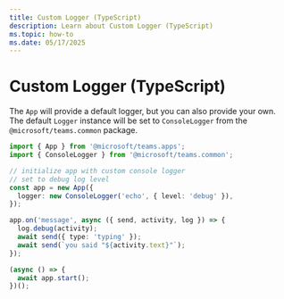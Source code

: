 ```yaml
---
title: Custom Logger (TypeScript)
description: Learn about Custom Logger (TypeScript)
ms.topic: how-to
ms.date: 05/17/2025
---
```


# Custom Logger (TypeScript)

The `App` will provide a default logger, but you can also provide your own.
The default `Logger` instance will be set to `ConsoleLogger` from the
`@microsoft/teams.common` package.


```typescript
import { App } from '@microsoft/teams.apps';
import { ConsoleLogger } from '@microsoft/teams.common';

// initialize app with custom console logger
// set to debug log level
const app = new App({
  logger: new ConsoleLogger('echo', { level: 'debug' }),
});

app.on('message', async ({ send, activity, log }) => {
  log.debug(activity);
  await send({ type: 'typing' });
  await send(`you said "${activity.text}"`);
});

(async () => {
  await app.start();
})();
```

